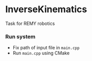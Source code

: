 # InverseKinematics
Task for REMY robotics

### Run system
- Fix path of input file in `main.cpp`
- Run `main.cpp` using CMake
